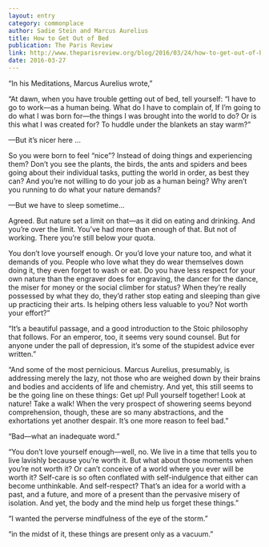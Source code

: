 ```yaml
---
layout: entry
category: commonplace
author: Sadie Stein and Marcus Aurelius
title: How to Get Out of Bed
publication: The Paris Review
link: http://www.theparisreview.org/blog/2016/03/24/how-to-get-out-of-bed/
date: 2016-03-27
---
```


“In his Meditations, Marcus Aurelius wrote,”

“At dawn, when you have trouble getting out of bed, tell yourself: “I have to go to work—as a human being. What do I have to complain of, If I’m going to do what I was born for—the things I was brought into the world to do? Or is this what I was created for? To huddle under the blankets an stay warm?”

—But it’s nicer here …

So you were born to feel “nice”? Instead of doing things and experiencing them? Don’t you see the plants, the birds, the ants and spiders and bees going about their individual tasks, putting the world in order, as best they can? And you’re not willing to do your job as a human being? Why aren’t you running to do what your nature demands?

—But we have to sleep sometime…

Agreed. But nature set a limit on that—as it did on eating and drinking. And you’re over the limit. You’ve had more than enough of that. But not of working. There you’re still below your quota.

You don’t love yourself enough. Or you’d love your nature too, and what it demands of you. People who love what they do wear themselves down doing it, they even forget to wash or eat. Do you have less respect for your own nature than the engraver does for engraving, the dancer for the dance, the miser for money or the social climber for status? When they’re really possessed by what they do, they’d rather stop eating and sleeping than give up practicing their arts. Is helping others less valuable to you? Not worth your effort?”

“It’s a beautiful passage, and a good introduction to the Stoic philosophy that follows. For an emperor, too, it seems very sound counsel. But for anyone under the pall of depression, it’s some of the stupidest advice ever written.”

“And some of the most pernicious. Marcus Aurelius, presumably, is addressing merely the lazy, not those who are weighed down by their brains and bodies and accidents of life and chemistry. And yet, this still seems to be the going line on these things: Get up! Pull yourself together! Look at nature! Take a walk! When the very prospect of showering seems beyond comprehension, though, these are so many abstractions, and the exhortations yet another despair. It’s one more reason to feel bad.”

“Bad—what an inadequate word.”

“You don’t love yourself enough—well, no. We live in a time that tells you to live lavishly because you’re worth it. But what about those moments when you’re not worth it? Or can’t conceive of a world where you ever will be worth it? Self-care is so often conflated with self-indulgence that either can become unthinkable. And self-respect? That’s an idea for a world with a past, and a future, and more of a present than the pervasive misery of isolation. And yet, the body and the mind help us forget these things.”

“I wanted the perverse mindfulness of the eye of the storm.”

“in the midst of it, these things are present only as a vacuum.”

